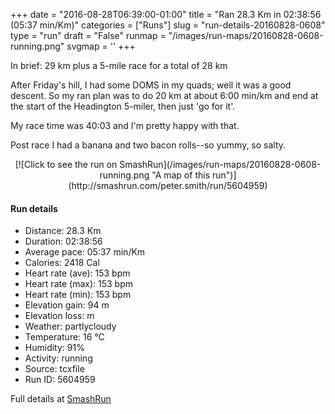 +++
date = "2016-08-28T06:39:00-01:00"
title = "Ran 28.3 Km in 02:38:56 (05:37 min/Km)"
categories = ["Runs"]
slug = "run-details-20160828-0608"
type = "run"
draft = "False"
runmap = "/images/run-maps/20160828-0608-running.png"
svgmap = '<polyline points="44 57, 43 57, 45 58, 62 64, 69 70, 81 77, 92 81, 100 85, 100 87, 96 90, 91 92, 82 94, 77 92, 71 92, 69 94, 61 96, 56 97, 54 96, 44 92, 45 92, 47 87, 44 77, 41 74, 38 73, 32 67, 25 63, 21 62, 20 61, 13 63, 11 61, 6 61, 2 59, 1 57, 0 53, 20 51, 21 53, 24 52, 23 51, 27 50, 34 50, 35 48, 32 44, 24 46, 23 43, 18 40, 16 29, 13 21, 14 22, 29 20, 41 22, 47 23, 56 30, 58 31, 60 29, 61 23, 62 22, 55 25, 53 25, 49 19, 51 19, 52 20, 59 21, 60 20, 59 19, 51 16, 49 15, 32 8, 24 4, 24 4, 17 2, 11 2, 11 4, 18 5, 17 6, 19 7, 18 10, 15 12, 19 18, 19 21, 30 20, 42 22, 48 24, 51 27, 51 26, 52 26, 53 25, 55 25, 58 25">'
+++

In brief: 29 km plus a 5-mile race for a total of 28 km 

After Friday's hill, I had some DOMS in my quads; well it was a good descent. So my ran plan was to do 20 km at about 6:00 min/km and end at the start of the Headington 5-miler, then just 'go for it'. 

My race time was 40:03 and I'm pretty happy with that. 

Post race I had a banana and two bacon rolls--so yummy, so salty. 

<!--more-->

<center>
[![Click to see the run on SmashRun](/images/run-maps/20160828-0608-running.png "A map of this run")](http://smashrun.com/peter.smith/run/5604959)
</center>

#### Run details

* Distance: 28.3 Km
* Duration: 02:38:56
* Average pace: 05:37 min/Km
* Calories: 2418 Cal
* Heart rate (ave): 153 bpm
* Heart rate (max): 153 bpm
* Heart rate (min): 153 bpm
* Elevation gain: 94 m
* Elevation loss:  m
* Weather: partlycloudy
* Temperature: 16 &deg;C
* Humidity: 91%
* Activity: running
* Source: tcxfile
* Run ID: 5604959

Full details at [SmashRun](http://smashrun.com/peter.smith/run/5604959)